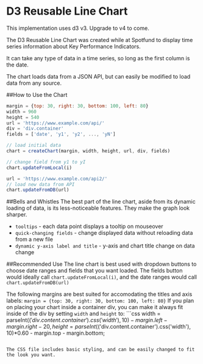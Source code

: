 D3 Reusable Line Chart
=======================
This implementation uses d3 v3. Upgrade to v4 to come.

The D3 Reusable Line Chart was created while at Spotfund to display time series information about Key Performance Indicators.

It can take any type of data in a time series, so long as the first column is the date.

The chart loads data from a JSON API, but can easily be modified to load data from any source.

##How to Use the Chart

```javascript
margin = {top: 30, right: 30, bottom: 100, left: 80}
width = 960
height = 540
url = 'https://www.example.com/api/'
div = 'div.container'
fields = ['date', 'y1', 'y2', ..., 'yN']

// load initial data
chart = createChart(margin, width, height, url, div, fields)

// change field from y1 to yI
chart.updateFromLocal(i)

url = 'https://www.example.com/api2/'
// load new data from API
chart.updateFromDB(url)
```

##Bells and Whistles
The best part of the line chart, aside from its dynamic loading of data, is its less-noticeable features.  They make the graph look sharper.
- `tooltips` - each data point displays a tooltip on mouseover
- `quick-changing fields` - change displayed data without reloading data from a new file
- `dynamic y-axis label and title` - y-axis and chart title change on data change

##Recommended Use
The line chart is best used with dropdown buttons to choose date ranges and fields that you want loaded.  The fields button would ideally call `chart.updateFromLocal(i)`, and the date ranges would call `chart.updateFromDB(url)`

The following margins are best suited for accomodating the titles and axis labels: `margin = {top: 30, right: 30, bottom: 100, left: 80}`
If you plan on placing your chart inside a container div, you can make it always fit inside of the div by setting `width` and `height` to: ```css
width = parseInt($('div.content.container').css('width'), 10) - margin.left - margin.right - 20,
height = parseInt($('div.content.container').css('width'), 10)*0.60 - margin.top - margin.bottom;
```

The CSS file includes basic styling, and can be easily changed to fit the look you want.
